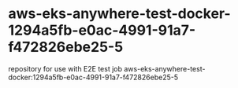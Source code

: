 # aws-eks-anywhere-test-docker-1294a5fb-e0ac-4991-91a7-f472826ebe25-5
repository for use with E2E test job aws-eks-anywhere-test-docker:1294a5fb-e0ac-4991-91a7-f472826ebe25-5
